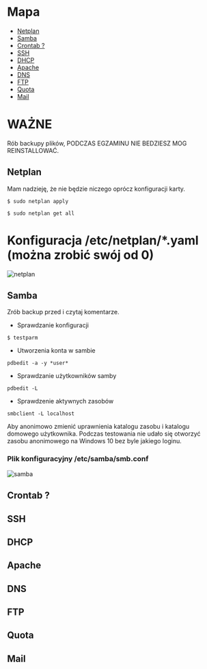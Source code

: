 # Mapa
- [Netplan](#netplan)
- [Samba](#samba)
- [Crontab ?](#crontab-)
- [SSH](#ssh)
- [DHCP](#dhcp)
- [Apache](#apache)
- [DNS](#dns)
- [FTP](#ftp)
- [Quota](#quota)
- [Mail](#mail)

# WAŻNE
Rób backupy plików, PODCZAS EGZAMINU NIE BEDZIESZ MOG REINSTALLOWAĆ.

## Netplan
Mam nadzieję, że nie będzie niczego oprócz konfiguracji karty.

```
$ sudo netplan apply

$ sudo netplan get all
```

# Konfiguracja /etc/netplan/*.yaml (można zrobić swój od 0)
![netplan](https://github.com/user-attachments/assets/d72cdcd0-ca44-4da8-b6fc-a1eb55ab7c72)

## Samba
Zrób backup przed i czytaj komentarze.

- Sprawdzanie konfiguracji
```
$ testparm
```

- Utworzenia konta w sambie
```
pdbedit -a -y *user*
```

- Sprawdzanie użytkowników samby
```
pdbedit -L
```

- Sprawdzenie aktywnych zasobów
```
smbclient -L localhost
```

Aby anonimowo zmienić uprawnienia katalogu zasobu i katalogu domowego użytkownika.
Podczas testowania nie udało się otworzyć zasobu anonimowego na Windows 10 bez byle jakiego loginu.

### Plik konfiguracyjny /etc/samba/smb.conf
![samba](https://github.com/user-attachments/assets/e235f7e7-0501-4da2-88aa-125fa4828a4c)

## Crontab ?

## SSH

## DHCP

## Apache

## DNS

## FTP

## Quota

## Mail
